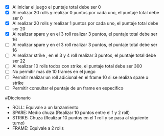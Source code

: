 ﻿- [x] Al iniciar el juego el puntaje total debe ser 0
- [x] Al realizar 20 rolls y realizar 0 puntos por cada uno, el puntaje total debe ser 0
- [x] Al realizar 20 rolls y realizar 1 puntos por cada uno, el puntaje total debe ser 20
- [x] Al realizar spare y en el 3 roll realizar 3 puntos, el puntaje total debe ser 16
- [ ] Al realizar spare y en el 3 roll realizar 3 puntos, el puntaje total debe ser 16
- [ ] Al realizar strike , en el 3 y 4 roll realizar 3 puntos, el puntaje total debe ser 22
- [ ] Al realizar 10 rolls todos con strike, el puntaje total debe ser 300
- [ ] No permitir mas de 10 frames en el juego
- [ ] Permitir realizar un roll adicional en el frame 10 si se realiza spare o strike
- [ ] Permitir consultar el puntaje de un frame en especifico

#Diccionario
- ROLL: Equivale a un lanzamiento
- SPARE: Medio chuza (Realizar 10 puntos entre el 1 y 2 roll)
- STRIKE: Chuza (Realizar 10 puntos en el 1 roll y se pasa al siguiente turno)
- FRAME: Equivale a 2 rolls
 